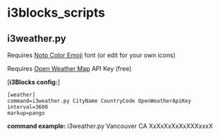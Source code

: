 # i3blocks_scripts
## i3weather.py
Requires [Noto Color Emoji](https://www.google.come/get/noto/help/emoji) font (or edit for your own icons)

Requires [Open Weather Map](https://openweathermap.org/) API Key (free)

[**i3Blocks config:**]
```
[weather]
command=i3weather.py CityName CountryCode OpenWeatherApiKey
interval=3600
markup=pango
```
**command example:** i3weather.py Vancouver CA XxXxXxXxXxXXXxxxX
